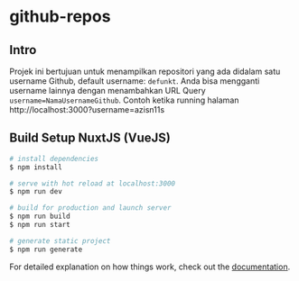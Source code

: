 # github-repos

## Intro
Projek ini bertujuan untuk menampilkan repositori yang ada didalam satu username Github, default username: ```defunkt```. Anda bisa mengganti username lainnya dengan menambahkan URL Query ```username=NamaUsernameGithub```. Contoh ketika running halaman http://localhost:3000?username=azisn11s

## Build Setup NuxtJS (VueJS)

```bash
# install dependencies
$ npm install

# serve with hot reload at localhost:3000
$ npm run dev

# build for production and launch server
$ npm run build
$ npm run start

# generate static project
$ npm run generate
```

For detailed explanation on how things work, check out the [documentation](https://nuxtjs.org).


